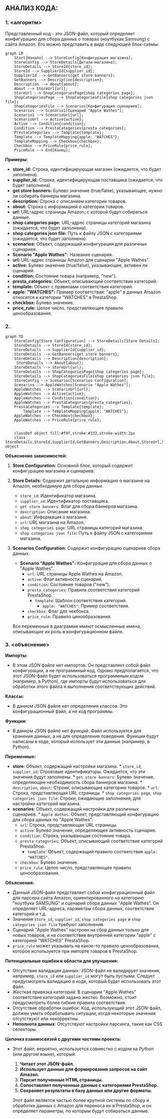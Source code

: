 ## АНАЛИЗ КОДА:

### 1. <алгоритм>
Представленный код - это JSON-файл, который определяет конфигурацию для сбора данных о товарах (ноутбуках Samsung) с сайта Amazon. Его можно представить в виде следующей блок-схемы:

```mermaid
graph LR
    Start[Начало] --> StoreConfig[Конфигурация магазина];
    StoreConfig --> StoreDetails[Детали магазина];
    StoreDetails --> StoreId{store_id};
    StoreId --> SupplierId{supplier_id};
    SupplierId --> GetBanners{get store banners};
    GetBanners --> Description{description};
    Description --> About{about};
    About --> StoreUrl{url};
    StoreUrl --> ShopCategoriesPage{shop categories page};
    ShopCategoriesPage --> ShopCategoriesFile{shop categories json file};
    ShopCategoriesFile --> Scenarios[Конфигурация сценариев];
    Scenarios --> Scenario1[Сценарий "Apple Wathes"];
    Scenario1 --> ScenarioUrl{url};
    ScenarioUrl --> Active{active};
    Active --> Condition{condition};
    Condition --> PrestaCategories{presta_categories};
    PrestaCategories --> Template{template};
    Template --> TemplateMapping{apple: "WATCHES"};
    TemplateMapping --> Checkbox{checkbox};
    Checkbox --> PriceRule{price_rule};
    PriceRule --> End[Конец];
```

**Примеры:**

*   **store_id:** Строка, идентифицирующая магазин (ожидается, что будет заполнена).
*   **supplier_id:** Строка, идентифицирующая поставщика (ожидается, что будет заполнена).
*   **get store banners:** Булево значение (true/false), указывающее, нужно ли собирать баннеры магазина.
*   **description:** Строка с описанием категории товаров.
*   **about:** Строка с информацией о категории товаров.
*   **url:** URL-адрес страницы Amazon, с которой будут собираться данные.
*   **shop categories page:**  URL-адрес страницы категорий магазина (ожидается, что будет заполнена).
*   **shop categories json file:** Путь к файлу JSON с категориями (ожидается, что будет заполнена).
*   **scenarios:** Объект, содержащий конфигурации для различных сценариев.
*   **Scenario "Apple Wathes":** Название сценария.
*   **url:** URL-адрес страницы Amazon для сценария "Apple Wathes".
*   **active:** Булево значение (true/false), указывающее, активен ли сценарий.
*   **condition:** Состояние товара (например, "new").
*   **presta_categories:** Объект, описывающий соответствие категорий.
*   **template:** Объект с правилами соответствия категорий.
*  **apple: "WATCHES":** Пример соответствия: "apple" в данных Amazon относится к категории "WATCHES" в PrestaShop.
*   **checkbox:** Булево значение.
*  **price_rule:**  Целое число, представляющее правило ценообразования.

### 2. <mermaid>
```mermaid
graph TD
    StoreConfig[Store Configuration] --> StoreDetails[Store Details];
    StoreDetails --> StoreId{store_id};
    StoreDetails --> SupplierId{supplier_id};
    StoreDetails --> GetBanners{get store banners};
    StoreDetails --> Description{description};
     StoreDetails --> About{about};
    StoreDetails --> StoreUrl{url};
    StoreDetails --> ShopCategoriesPage{shop categories page};
    StoreDetails --> ShopCategoriesFile{shop categories json file};
    StoreConfig --> Scenarios[Scenarios Configuration];
    Scenarios --> AppleWatches[Scenario "Apple Wathes"];
    AppleWatches --> ScenarioUrl{url};
    AppleWatches --> Active{active};
    AppleWatches --> Condition{condition};
    AppleWatches --> PrestaCategories{presta_categories};
    PrestaCategories --> Template{template};
        Template --> TemplateMapping{apple: "WATCHES"};
    AppleWatches --> Checkbox{checkbox};
    AppleWatches --> PriceRule{price_rule};
    
    
    classDef object fill:#f9f,stroke:#333,stroke-width:2px
    class StoreDetails,StoreId,SupplierId,GetBanners,Description,About,StoreUrl,ShopCategoriesPage,ShopCategoriesFile,AppleWatches,ScenarioUrl,Active,Condition,PrestaCategories,Template,TemplateMapping,Checkbox,PriceRule object
```

**Объяснение зависимостей:**

1.  **Store Configuration:**  Основной блок, который содержит конфигурацию магазина и сценариев.
2.  **Store Details:**  Содержит детальную информацию о магазине на Amazon, необходимую для сбора данных.
    *   `store_id`: Идентификатор магазина.
    *   `supplier_id`: Идентификатор поставщика.
    *   `get store banners`: Флаг для сбора баннеров магазина.
    *   `description`: Описание магазина.
    *   `about`: Информация о магазине.
    *   `url`: URL магазина на Amazon.
    *   `shop categories page`: URL страницы категорий магазина.
    *   `shop categories json file`: Путь к файлу JSON с категориями магазина.
3.  **Scenarios Configuration:**  Содержит конфигурацию сценариев сбора данных.
    *   **Scenario "Apple Wathes":**  Конфигурация для сбора данных о "Apple Wathes".
        *   `url`: URL страницы Apple Wathes на Amazon.
        *   `active`: Флаг активности сценария.
        *   `condition`: Состояние товаров ("new").
        *   `presta_categories`: Правила соответствия категорий PrestaShop.
            *   `template`: Шаблон соответствия категорий.
                *   `apple: "WATCHES"`: Пример соответствия.
        *  `checkbox`: Флаг для чекбокса.
        *   `price_rule`: Правило ценообразования.

    Все переменные в диаграмме имеют осмысленные имена, описывающие их роль в конфигурационном файле.

### 3. <объяснение>
**Импорты:**
  *   В этом JSON файле нет импортов. Он представляет собой файл конфигурации, а не программный код. Однако предполагается, что этот JSON-файл будет использоваться программным кодом (например, в Python), где импорты будут использоваться для обработки этого файла и выполнения соответствующих действий.

**Классы:**
  *   В данном JSON файле нет определения классов. Это конфигурационный файл, а не код программы.

**Функции:**
  *   В данном JSON файле нет функций. Файл используется для хранения данных, а не для определения поведения. Функции будут написаны в коде, который использует эти данные (например, в Python).

**Переменные:**
  *   **store**:  Объект, содержащий настройки магазина.
    *   `store_id`, `supplier_id`: Строковые идентификаторы. Ожидается, что эти значения будут заполнены.
    *   `get store banners`: Булево значение, определяющее необходимость сбора баннеров магазина.
    *  `description`, `about`: Строки, описывающие категорию товаров.
    *  `url`: Строка, представляющая URL страницы.
    *   `shop categories page`, `shop categories json file`: Строки, ожидающие заполнения, для настройки категорий магазина.
  *   **scenarios**: Объект, содержащий настройки для различных сценариев.
    *   `Apple Wathes`: Объект, представляющий конфигурацию для сбора данных по "Apple Wathes".
        * `url`: Строка, представляющая URL страницы.
        * `active`: Булево значение, определяющее активность сценария.
        * `condition`: Строка, указывающая состояние товара.
        *  `presta_categories`: Объект, описывающий соответствие категорий PrestaShop.
            * `template`: Объект, содержащий правило соответствия `apple: "WATCHES"`.
        *   `checkbox`: Булево значение.
        *   `price_rule`: Целое число, представляющее правило ценообразования.

**Объяснения:**

*   Данный JSON-файл представляет собой конфигурационный файл для парсера сайта Amazon, ориентированного на категорию "ноутбуки SAMSUNG" и сценарий сбора данных "Apple Wathes". Он определяет URL-адреса, параметры сбора данных, соответствие категорий и т.д.
*   Значения `store_id`, `supplier_id`, `shop categories page` и `shop categories json file` требуют заполнения.
*   Сценарий "Apple Wathes" настроен на сбор данных только для новых товаров, и на соответствие внутренней категории "apple" с категорией "WATCHES" PrestaShop.
*   `price_rule` может указывать на какое-то правило ценообразования, которое используется при импорте товаров в PrestaShop.

**Потенциальные ошибки и области для улучшения:**

*   Отсутствие валидации данных: JSON-файл не валидирует значения, например, `store_id` или `supplier_id` могут быть пустыми. Следует предусмотреть валидацию в коде, который будет использовать этот файл.
*   Жесткая привязка категорий: В сценарии "Apple Wathes" соответствие категорий задано жестко. Возможно, стоит предусмотреть более гибкие правила соответствия.
*   Отсутствие обработки ошибок: Код, использующий этот JSON-файл, должен уметь обрабатывать ситуации, когда некоторые значения отсутствуют или некорректны.
*  **Неполнота данных**:  Отсутствуют настройки парсинга, такие как CSS селекторы.

**Цепочка взаимосвязей с другими частями проекта:**

*   Этот файл, вероятно, используется совместно с кодом на Python (или другом языке), который:
    1.  **Читает этот JSON-файл.**
    2.  **Использует данные для формирования запросов на сайт Amazon.**
    3.  **Парсит полученные HTML страницы.**
    4.  **Сопоставляет полученные данные с категориями PrestaShop.**
    5.  **Сохраняет результаты в базу данных или другие форматы.**

    Этот файл является частью более крупной системы по сбору и обработке данных с Amazon для переноса их в PrestaShop, и он определяет параметры, по которым будут собираться данные.